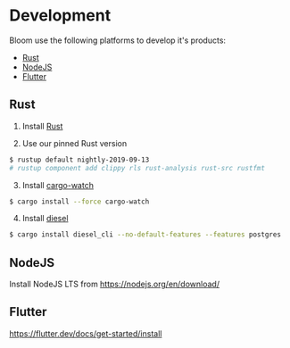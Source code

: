 # Development

Bloom use the following platforms to develop it's products:

* [Rust](#rust)
* [NodeJS](#nodejs)
* [Flutter](#flutter)

## Rust

1. Install [Rust](https://rustup.rs/)

2. Use our pinned Rust version
```sh
$ rustup default nightly-2019-09-13
# rustup component add clippy rls rust-analysis rust-src rustfmt
```

3. Install [cargo-watch](https://github.com/passcod/cargo-watch)
```sh
$ cargo install --force cargo-watch
```

4. Install [diesel](http://diesel.rs/)
```sh
$ cargo install diesel_cli --no-default-features --features postgres
```

## NodeJS

Install NodeJS LTS from https://nodejs.org/en/download/

<!-- ```sh
$ cd webapp
$ echo 'VUE_APP_API_BASE_URL=http://0.0.0.0:8000/api' > .env.local
$ make install
$ make dev
``` -->

## Flutter

https://flutter.dev/docs/get-started/install
